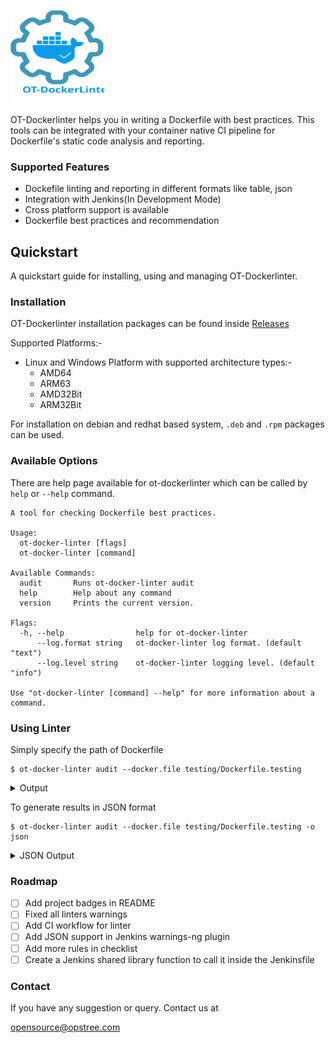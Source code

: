 <p align="left">
  <img src="./static/ot-dockerlinter.svg" height="150" width="150">
</p>

OT-Dockerlinter helps you in writing a Dockerfile with best practices. This tools can be integrated with your container native CI pipeline for Dockerfile's static code analysis and reporting.

### Supported Features

- Dockefile linting and reporting in different formats like table, json
- Integration with Jenkins(In Development Mode)
- Cross platform support is available
- Dockerfile best practices and recommendation

## Quickstart

A quickstart guide for installing, using and managing OT-Dockerlinter.

### Installation

OT-Dockerlinter installation packages can be found inside [Releases](https://github.com/opstree/OT-Dockerlinter/releases)

Supported Platforms:-

- Linux and Windows Platform with supported architecture types:-
  - AMD64
  - ARM63
  - AMD32Bit
  - ARM32Bit

For installation on debian and redhat based system, `.deb` and `.rpm` packages can be used.

### Available Options

There are help page available for ot-dockerlinter which can be called by `help` or `--help` command.

```shell
A tool for checking Dockerfile best practices.

Usage:
  ot-docker-linter [flags]
  ot-docker-linter [command]

Available Commands:
  audit       Runs ot-docker-linter audit
  help        Help about any command
  version     Prints the current version.

Flags:
  -h, --help                help for ot-docker-linter
      --log.format string   ot-docker-linter log format. (default "text")
      --log.level string    ot-docker-linter logging level. (default "info")

Use "ot-docker-linter [command] --help" for more information about a command.
```

### Using Linter

Simply specify the path of Dockerfile

```shell
$ ot-docker-linter audit --docker.file testing/Dockerfile.testing
```

<details>
<summary>Output</summary>

```shell
+-------------+------------------------------+-------------+--------------------------------+----------+----------------------------+
| LINE NUMBER |             LINE             |    CODE     |          DESCRIPTION           | SEVERITY |          FILENAME          |
+-------------+------------------------------+-------------+--------------------------------+----------+----------------------------+
| 3           | WORKDIR spsp/                | DL3000      | Use absolute WORKDIR.          | Error    | testing/Dockerfile.testing |
+-------------+------------------------------+-------------+--------------------------------+----------+----------------------------+
| 5           | RUN sudo apt-get update && \ | DL3001      | For some bash commands it      | Info     | testing/Dockerfile.testing |
|             |                              |             | makes no sense running them    |          |                            |
|             |                              |             | in a Docker container like     |          |                            |
|             |                              |             | `free`, `ifconfig`, `kill`,    |          |                            |
|             |                              |             | `mount`, `ps`, `service`,      |          |                            |
|             |                              |             | `shutdown`, `ssh`, `top`,      |          |                            |
|             |                              |             | `vim`.                         |          |                            |
+-------------+------------------------------+-------------+--------------------------------+----------+----------------------------+
| 8           | USER root                    | DL3002      | Last USER should not be root.  | Warning  | testing/Dockerfile.testing |
+-------------+------------------------------+-------------+--------------------------------+----------+----------------------------+
| 5           | RUN sudo apt-get update && \ | DL3004      | Do not use sudo as it leads    | Error    | testing/Dockerfile.testing |
|             |                              |             | to unpredictable behavior. Use |          |                            |
|             |                              |             | a tool like gosu to enforce    |          |                            |
|             |                              |             | root.                          |          |                            |
+-------------+------------------------------+-------------+--------------------------------+----------+----------------------------+
| 1           | FROM ubuntu:latest           | DL3007      | Using latest is prone to       | Warning  | testing/Dockerfile.testing |
|             |                              |             | errors if the image will       |          |                            |
|             |                              |             | ever update. Pin the version   |          |                            |
|             |                              |             | explicitly to a release tag.   |          |                            |
+-------------+------------------------------+-------------+--------------------------------+----------+----------------------------+
| 5           | RUN sudo apt-get update && \ | DL3008      | Pin versions in apt            | Warning  | testing/Dockerfile.testing |
|             |                              |             | get install. Instead of        |          |                            |
|             |                              |             | `apt-get install <package>`    |          |                            |
|             |                              |             | use `apt-get install           |          |                            |
|             |                              |             | <package>=<version>`.          |          |                            |
+-------------+------------------------------+-------------+--------------------------------+----------+----------------------------+
| 5           | RUN sudo apt-get update && \ | DL3009      | Delete the apt-get lists after | Info     | testing/Dockerfile.testing |
|             |                              |             | installing something.          |          |                            |
+-------------+------------------------------+-------------+--------------------------------+----------+----------------------------+
| 5           | RUN sudo apt-get update && \ | DL3014      | Use the `-y` switch to avoid   | Warning  | testing/Dockerfile.testing |
|             |                              |             | manual input `apt-get -y       |          |                            |
|             |                              |             | install <package>`.            |          |                            |
+-------------+------------------------------+-------------+--------------------------------+----------+----------------------------+
| 5           | RUN sudo apt-get update && \ | DL3015      | Avoid additional               | Info     | testing/Dockerfile.testing |
|             |                              |             | packages by specifying         |          |                            |
|             |                              |             | `--no-install-recommends`.     |          |                            |
+-------------+------------------------------+-------------+--------------------------------+----------+----------------------------+
```
</details>

To generate results in JSON format

```shell
$ ot-docker-linter audit --docker.file testing/Dockerfile.testing -o json
```

<details>
<summary>JSON Output</summary>

```json
[{
	"line_number": 3,
	"line": "WORKDIR spsp/",
	"code": "DL3000",
	"description": "Use absolute WORKDIR.",
	"message": "",
	"severity": "Error",
	"file": "testing/Dockerfile.testing"
}, {
	"line_number": 5,
	"line": "RUN sudo apt-get update \u0026\u0026 \\",
	"code": "DL3001",
	"description": "For some bash commands it makes no sense running them in a Docker container like `free`, `ifconfig`, `kill`, `mount`, `ps`, `service`, `shutdown`, `ssh`, `top`, `vim`.",
	"message": "",
	"severity": "Info",
	"file": "testing/Dockerfile.testing"
}, {
	"line_number": 8,
	"line": "USER root",
	"code": "DL3002",
	"description": "Last USER should not be root.",
	"message": "",
	"severity": "Warning",
	"file": "testing/Dockerfile.testing"
}, {
	"line_number": 5,
	"line": "RUN sudo apt-get update \u0026\u0026 \\",
	"code": "DL3004",
	"description": "Do not use sudo as it leads to unpredictable behavior. Use a tool like gosu to enforce root.",
	"message": "",
	"severity": "Error",
	"file": "testing/Dockerfile.testing"
}, {
	"line_number": 1,
	"line": "FROM ubuntu:latest",
	"code": "DL3007",
	"description": "Using latest is prone to errors if the image will ever update. Pin the version explicitly to a release tag.",
	"message": "",
	"severity": "Warning",
	"file": "testing/Dockerfile.testing"
}, {
	"line_number": 5,
	"line": "RUN sudo apt-get update \u0026\u0026 \\",
	"code": "DL3008",
	"description": "Pin versions in apt get install. Instead of `apt-get install \u003cpackage\u003e` use `apt-get install \u003cpackage\u003e=\u003cversion\u003e`.",
	"message": "",
	"severity": "Warning",
	"file": "testing/Dockerfile.testing"
}, {
	"line_number": 5,
	"line": "RUN sudo apt-get update \u0026\u0026 \\",
	"code": "DL3009",
	"description": "Delete the apt-get lists after installing something.",
	"message": "",
	"severity": "Info",
	"file": "testing/Dockerfile.testing"
}, {
	"line_number": 5,
	"line": "RUN sudo apt-get update \u0026\u0026 \\",
	"code": "DL3014",
	"description": "Use the `-y` switch to avoid manual input `apt-get -y install \u003cpackage\u003e`.",
	"message": "",
	"severity": "Warning",
	"file": "testing/Dockerfile.testing"
}, {
	"line_number": 5,
	"line": "RUN sudo apt-get update \u0026\u0026 \\",
	"code": "DL3015",
	"description": "Avoid additional packages by specifying `--no-install-recommends`.",
	"message": "",
	"severity": "Info",
	"file": "testing/Dockerfile.testing"
}]
```
</details>

### Roadmap

- [ ] Add project badges in README
- [ ] Fixed all linters warnings
- [ ] Add CI workflow for linter
- [ ] Add JSON support in Jenkins warnings-ng plugin
- [ ] Add more rules in checklist
- [ ] Create a Jenkins shared library function to call it inside the Jenkinsfile

### Contact

If you have any suggestion or query. Contact us at

opensource@opstree.com
